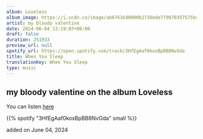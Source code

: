 ```yaml
---
album: Loveless
album_image: https://i.scdn.co/image/ab67616d0000b2730ede770070357575bc050511
artist: my bloody valentine
date: 2024-06-04 13:19:07+00:00
draft: false
duration: 251933
preview_url: null
spotify_url: https://open.spotify.com/track/3HfEgAaf0koxBpBB8NvGda
title: When You Sleep
translationKey: When You Sleep
type: music
---
```


## my bloody valentine on the album Loveless

You can listen [here](https://open.spotify.com/track/3HfEgAaf0koxBpBB8NvGda)

{{% spotify "3HfEgAaf0koxBpBB8NvGda" small %}}

added on June 04, 2024